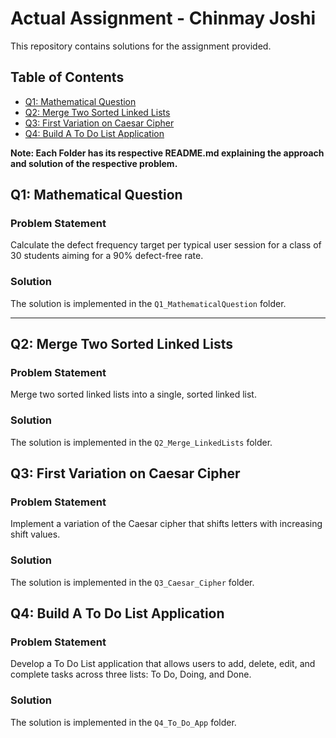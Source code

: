 # Actual Assignment - Chinmay Joshi

This repository contains solutions for the assignment provided.

## Table of Contents

- [Q1: Mathematical Question](#q1-mathematical-question)
- [Q2: Merge Two Sorted Linked Lists](#q2-merge-two-sorted-linked-lists)
- [Q3: First Variation on Caesar Cipher](#q3-first-variation-on-caesar-cipher)
- [Q4: Build A To Do List Application](#q4-build-a-to-do-list-application)

**Note: Each Folder has its respective README.md explaining the approach and solution of the respective problem.**

## Q1: Mathematical Question

### Problem Statement

Calculate the defect frequency target per typical user session for a class of 30 students aiming for a 90% defect-free rate.

### Solution

The solution is implemented in the `Q1_MathematicalQuestion` folder.

---

## Q2: Merge Two Sorted Linked Lists

### Problem Statement

Merge two sorted linked lists into a single, sorted linked list. 

### Solution
The solution is implemented in the `Q2_Merge_LinkedLists` folder.

## Q3: First Variation on Caesar Cipher

### Problem Statement

Implement a variation of the Caesar cipher that shifts letters with increasing shift values.

### Solution
The solution is implemented in the `Q3_Caesar_Cipher` folder.

## Q4: Build A To Do List Application

### Problem Statement

Develop a To Do List application that allows users to add, delete, edit, and complete tasks across three lists: To Do, Doing, and Done. 

### Solution
The solution is implemented in the `Q4_To_Do_App` folder.
